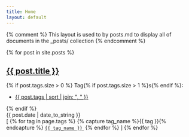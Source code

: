 ```yaml
---
title: Home
layout: default
---
```

{% comment %}
	This layout is used to by posts.md to display all of documents in
	the _posts/ collection
{% endcomment %}

{% for post in site.posts %}
<article id="{{ post.url | strip_html | replace:'/','' }}" class="blog-item-holder">
                        <div class="entry-content relative">
                            <div class="content-1170 center-relative">
                                <h2 class="entry-title">
                                    <a href="{{ post.remote_url }}" target="_blank">{{ post.title }}</a>
                                </h2>
                               {% if post.tags.size > 0 %}
  Tag{% if post.tags.size > 1 %}s{% endif %}: <div class="cat-links">
                                    <ul>
                                        <li>
                                            <a href="{{ tagname }}">{{ post.tags | sort | join: ", " }}</a>
                                        </li>
                                    </ul>
                                </div>{% endif %}
                                <div class="entry-date published">{{ post.date | date_to_string }}</div>
                                <div class="clear"></div>
                            </div>
                        </div>
                    </article>
                    <span>[
  {% for tag in page.tags %}
    {% capture tag_name %}{{ tag }}{% endcapture %}
    <a href="/tag/{{ tag_name }}"><code class="highligher-rouge"><nobr>{{ tag_name }}</nobr></code>&nbsp;</a>
  {% endfor %}
]</span>
                    {% endfor %}